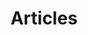---
title: "Articles"
permalink: /articles/
layout: posts
author_profile: true
entries_layout: grid
classes: wide
---